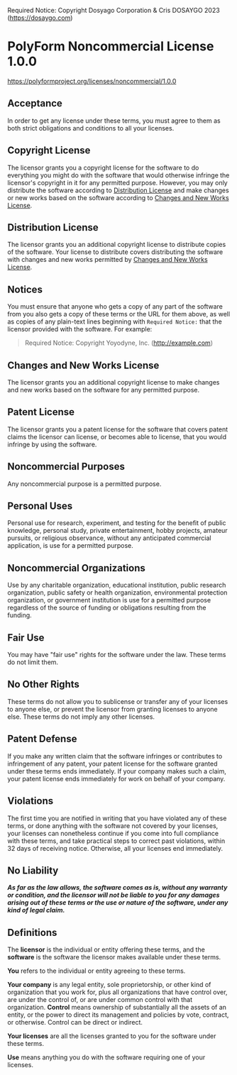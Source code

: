 Required Notice: Copyright Dosyago Corporation & Cris DOSAYGO 2023 (https://dosaygo.com)

# PolyForm Noncommercial License 1.0.0

<https://polyformproject.org/licenses/noncommercial/1.0.0>

## Acceptance

In order to get any license under these terms, you must agree
to them as both strict obligations and conditions to all
your licenses.

## Copyright License

The licensor grants you a copyright license for the
software to do everything you might do with the software
that would otherwise infringe the licensor's copyright
in it for any permitted purpose.  However, you may
only distribute the software according to [Distribution
License](#distribution-license) and make changes or new works
based on the software according to [Changes and New Works
License](#changes-and-new-works-license).

## Distribution License

The licensor grants you an additional copyright license
to distribute copies of the software.  Your license
to distribute covers distributing the software with
changes and new works permitted by [Changes and New Works
License](#changes-and-new-works-license).

## Notices

You must ensure that anyone who gets a copy of any part of
the software from you also gets a copy of these terms or the
URL for them above, as well as copies of any plain-text lines
beginning with `Required Notice:` that the licensor provided
with the software.  For example:

> Required Notice: Copyright Yoyodyne, Inc. (http://example.com)

## Changes and New Works License

The licensor grants you an additional copyright license to
make changes and new works based on the software for any
permitted purpose.

## Patent License

The licensor grants you a patent license for the software that
covers patent claims the licensor can license, or becomes able
to license, that you would infringe by using the software.

## Noncommercial Purposes

Any noncommercial purpose is a permitted purpose.

## Personal Uses

Personal use for research, experiment, and testing for
the benefit of public knowledge, personal study, private
entertainment, hobby projects, amateur pursuits, or religious
observance, without any anticipated commercial application,
is use for a permitted purpose.

## Noncommercial Organizations

Use by any charitable organization, educational institution,
public research organization, public safety or health
organization, environmental protection organization,
or government institution is use for a permitted purpose
regardless of the source of funding or obligations resulting
from the funding.

## Fair Use

You may have "fair use" rights for the software under the
law. These terms do not limit them.

## No Other Rights

These terms do not allow you to sublicense or transfer any of
your licenses to anyone else, or prevent the licensor from
granting licenses to anyone else.  These terms do not imply
any other licenses.

## Patent Defense

If you make any written claim that the software infringes or
contributes to infringement of any patent, your patent license
for the software granted under these terms ends immediately. If
your company makes such a claim, your patent license ends
immediately for work on behalf of your company.

## Violations

The first time you are notified in writing that you have
violated any of these terms, or done anything with the software
not covered by your licenses, your licenses can nonetheless
continue if you come into full compliance with these terms,
and take practical steps to correct past violations, within
32 days of receiving notice.  Otherwise, all your licenses
end immediately.

## No Liability

***As far as the law allows, the software comes as is, without
any warranty or condition, and the licensor will not be liable
to you for any damages arising out of these terms or the use
or nature of the software, under any kind of legal claim.***

## Definitions

The **licensor** is the individual or entity offering these
terms, and the **software** is the software the licensor makes
available under these terms.

**You** refers to the individual or entity agreeing to these
terms.

**Your company** is any legal entity, sole proprietorship,
or other kind of organization that you work for, plus all
organizations that have control over, are under the control of,
or are under common control with that organization.  **Control**
means ownership of substantially all the assets of an entity,
or the power to direct its management and policies by vote,
contract, or otherwise.  Control can be direct or indirect.

**Your licenses** are all the licenses granted to you for the
software under these terms.

**Use** means anything you do with the software requiring one
of your licenses.
